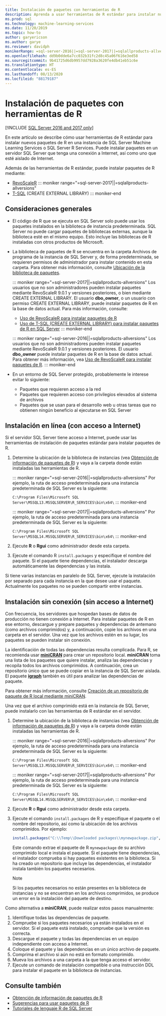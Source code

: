 ```yaml
---
title: Instalación de paquetes con herramientas de R
description: Aprenda a usar herramientas de R estándar para instalar nuevos paquetes de R en una instancia de SQL Server Machine Learning Services o SQL Server R Services.
ms.prod: sql
ms.technology: machine-learning-services
ms.date: 11/20/2019
ms.topic: how-to
author: garyericson
ms.author: garye
ms.reviewer: davidph
monikerRange: =sql-server-2016||=sql-server-2017||=sqlallproducts-allversions
ms.openlocfilehash: dd9b0dde6a7cc032b31fc2d8c45a06f616e3ed58
ms.sourcegitcommit: 9b41725d6db9957dd7928a3620fe4db41eb51c6e
ms.translationtype: HT
ms.contentlocale: es-ES
ms.lasthandoff: 08/13/2020
ms.locfileid: "88179187"
---
```

# <a name="install-packages-with-r-tools"></a>Instalación de paquetes con herramientas de R

[!INCLUDE [SQL Server 2016 and 2017 only](../../includes/applies-to-version/sqlserver2016-2017-only.md)]

En este artículo se describe cómo usar herramientas de R estándar para instalar nuevos paquetes de R en una instancia de SQL Server Machine Learning Services o SQL Server R Services. Puede instalar paquetes en un servidor SQL Server que tenga una conexión a Internet, así como uno que esté aislado de Internet.

Además de las herramientas de R estándar, puede instalar paquetes de R mediante:

+ [RevoScaleR](install-r-packages-with-revoscaler.md)
::: moniker range="=sql-server-2017||=sqlallproducts-allversions"
+ [T-SQL](install-r-packages-with-tsql.md) (CREATE EXTERNAL LIBRARY)
::: moniker-end

## <a name="general-considerations"></a>Consideraciones generales

+ El código de R que se ejecuta en SQL Server solo puede usar los paquetes instalados en la biblioteca de instancia predeterminada. SQL Server no puede cargar paquetes de bibliotecas externas, aunque la biblioteca esté en el mismo equipo.
Esto incluye las bibliotecas de R instaladas con otros productos de Microsoft.

+ La biblioteca de paquetes de R se encuentra en la carpeta Archivos de programa de la instancia de SQL Server y, de forma predeterminada, se requieren permisos de administrador para instalar contenido en esta carpeta. Para obtener más información, consulte [Ubicación de la biblioteca de paquetes](../package-management/r-package-information.md#default-r-library-location).

  ::: moniker range="=sql-server-2017||=sqlallproducts-allversions"
  Los usuarios que no son administradores pueden instalar paquetes mediante RevoScaleR 9.0.1 y versiones posteriores, o bien mediante CREATE EXTERNAL LIBRARY. El usuario **dbo_owner**, o un usuario con permiso CREATE EXTERNAL LIBRARY, puede instalar paquetes de R en la base de datos actual. Para más información, consulte:
  + [Uso de RevoScaleR para instalar paquetes de R](install-r-packages-with-revoscaler.md)
  + [Uso de T-SQL (CREATE EXTERNAL LIBRARY) para instalar paquetes de R en SQL Server](install-r-packages-with-tsql.md)
  ::: moniker-end

  ::: moniker range="=sql-server-2016||=sqlallproducts-allversions"
  Los usuarios que no son administradores pueden instalar paquetes mediante RevoScaleR 9.0.1 y versiones posteriores. El usuario **dbo_owner** puede instalar paquetes de R en la base de datos actual. Para obtener más información, vea [Uso de RevoScaleR para instalar paquetes de R](install-r-packages-with-revoscaler.md).
  ::: moniker-end

+ En un entorno de SQL Server protegido, probablemente le interese evitar lo siguiente:
  + Paquetes que requieren acceso a la red
  + Paquetes que requieren acceso con privilegios elevados al sistema de archivos
  + Paquetes que se usan para el desarrollo web u otras tareas que no obtienen ningún beneficio al ejecutarse en SQL Server

## <a name="online-installation-with-internet-access"></a>Instalación en línea (con acceso a Internet)

Si el servidor SQL Server tiene acceso a Internet, puede usar las herramientas de instalación de paquetes estándar para instalar paquetes de R.

1. Determine la ubicación de la biblioteca de instancias (vea [Obtención de información de paquetes de R](../package-management/r-package-information.md)) y vaya a la carpeta donde están instaladas las herramientas de R.

   ::: moniker range="=sql-server-2016||=sqlallproducts-allversions"
   Por ejemplo, la ruta de acceso predeterminada para una instancia predeterminada de SQL Server es la siguiente:

   `C:\Program Files\Microsoft SQL Server\MSSQL13.MSSQLSERVER\R_SERVICES\bin\x64\`
   ::: moniker-end

   ::: moniker range="=sql-server-2017||=sqlallproducts-allversions"
   Por ejemplo, la ruta de acceso predeterminada para una instancia predeterminada de SQL Server es la siguiente:

   `C:\Program Files\Microsoft SQL Server\MSSQL14.MSSQLSERVER\R_SERVICES\bin\x64\`
   ::: moniker-end

1. Ejecute **R** o **Rgui** como administrador desde esta carpeta.

1. Ejecute el comando R `install.packages` y especifique el nombre del paquete. Si el paquete tiene dependencias, el instalador descarga automáticamente las dependencias y las instala.

Si tiene varias instancias en paralelo de SQL Server, ejecute la instalación por separado para cada instancia en la que desee usar el paquete. Actualmente los paquetes no se pueden compartir entre instancias.

## <a name="offline-installation-no-internet-access"></a><a name = "bkmk_offlineInstall"></a> Instalación sin conexión (sin acceso a Internet)

Con frecuencia, los servidores que hospedan bases de datos de producción no tienen conexión a Internet. Para instalar paquetes de R en ese entorno, descargue y prepare paquetes y dependencias de antemano (como archivos comprimidos) y, a continuación, copie los archivos en una carpeta en el servidor. Una vez que los archivos estén en su lugar, los paquetes se pueden instalar sin conexión.

La identificación de todas las dependencias resulta complicada. Para R, se recomienda usar [**miniCRAN**](https://andrie.github.io/miniCRAN/) para crear un repositorio local.
**miniCRAN** toma una lista de los paquetes que quiere instalar, analiza las dependencias y recopila todos los archivos comprimidos. A continuación, crea un repositorio único que se puede copiar en la instancia de SQL Server aislada. El paquete [**igraph**](https://igraph.org/r/) también es útil para analizar las dependencias de paquete.

Para obtener más información, consulte [Creación de un repositorio de paquete de R local mediante miniCRAN](create-a-local-package-repository-using-minicran.md).

Una vez que el archivo comprimido está en la instancia de SQL Server, puede instalarlo con las herramientas de R estándar en el servidor.

1. Determine la ubicación de la biblioteca de instancias (vea [Obtención de información de paquetes de R](../package-management/r-package-information.md)) y vaya a la carpeta donde están instaladas las herramientas de R. 

   ::: moniker range="=sql-server-2016||=sqlallproducts-allversions"
   Por ejemplo, la ruta de acceso predeterminada para una instancia predeterminada de SQL Server es la siguiente:

   `C:\Program Files\Microsoft SQL Server\MSSQL13.MSSQLSERVER\R_SERVICES\bin\x64\`
   ::: moniker-end

   ::: moniker range="=sql-server-2017||=sqlallproducts-allversions"
   Por ejemplo, la ruta de acceso predeterminada para una instancia predeterminada de SQL Server es la siguiente:

   `C:\Program Files\Microsoft SQL Server\MSSQL14.MSSQLSERVER\R_SERVICES\bin\x64\`
   ::: moniker-end

1. Ejecute **R** o **Rgui** como administrador desde esta carpeta.

1. Ejecute el comando `install.packages` de R y especifique el paquete o el nombre del repositorio, así como la ubicación de los archivos comprimidos. Por ejemplo:

   ```R
   install.packages("C:\\Temp\\Downloaded packages\\mynewpackage.zip", repos=NULL)
   ```

   Este comando extrae el paquete de R `mynewpackage` de su archivo comprimido local e instala el paquete. Si el paquete tiene dependencias, el instalador comprueba si hay paquetes existentes en la biblioteca. Si ha creado un repositorio que incluye las dependencias, el instalador instala también los paquetes necesarios.

   > [!NOTE]
   > Si los paquetes necesarios no están presentes en la biblioteca de instancias y no se encuentran en los archivos comprimidos, se produce un error en la instalación del paquete de destino.

Como alternativa a **miniCRAN**, puede realizar estos pasos manualmente:

1. Identifique todas las dependencias de paquete.
1. Compruebe si los paquetes necesarios ya están instalados en el servidor. Si el paquete está instalado, compruebe que la versión es correcta.
1. Descargue el paquete y todas las dependencias en un equipo independiente con acceso a Internet.
1. Coloque el paquete y las dependencias en un único archivo de paquete.
1. Comprima el archivo si aún no está en formato comprimido.
1. Mueva los archivos a una carpeta a la que tenga acceso el servidor.
1. Ejecute un comando de instalación compatible o una instrucción DDL para instalar el paquete en la biblioteca de instancias.

## <a name="see-also"></a>Consulte también

+ [Obtención de información de paquetes de R](r-package-information.md)
+ [Sugerencias para usar paquetes de R](tips-for-using-r-packages.md)
+ [Tutoriales de lenguaje R de SQL Server](../tutorials/sql-server-r-tutorials.md)
